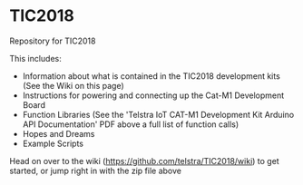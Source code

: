 # TIC2018
Repository for TIC2018

This includes:
 - Information about what is contained in the TIC2018 development kits (See the Wiki on this page)
 - Instructions for powering and connecting up the Cat-M1 Development Board
 - Function Libraries (See the 'Telstra IoT CAT-M1 Development Kit Arduino API Documentation' PDF above a full list of function calls)
 - Hopes and Dreams
 - Example Scripts

Head on over to the wiki (https://github.com/telstra/TIC2018/wiki) to get started, or jump right in with the zip file above
